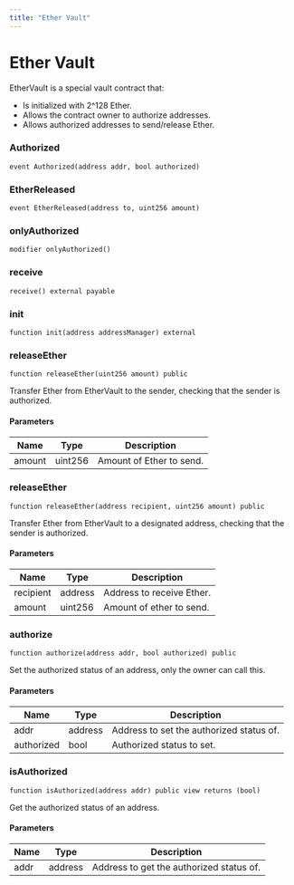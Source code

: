 ```yaml
---
title: "Ether Vault"
---
```


# Ether Vault

EtherVault is a special vault contract that:

- Is initialized with 2^128 Ether.
- Allows the contract owner to authorize addresses.
- Allows authorized addresses to send/release Ether.

### Authorized

```solidity
event Authorized(address addr, bool authorized)
```

### EtherReleased

```solidity
event EtherReleased(address to, uint256 amount)
```

### onlyAuthorized

```solidity
modifier onlyAuthorized()
```

### receive

```solidity
receive() external payable
```

### init

```solidity
function init(address addressManager) external
```

### releaseEther

```solidity
function releaseEther(uint256 amount) public
```

Transfer Ether from EtherVault to the sender, checking that the sender
is authorized.

#### Parameters

| Name   | Type    | Description              |
| ------ | ------- | ------------------------ |
| amount | uint256 | Amount of Ether to send. |

### releaseEther

```solidity
function releaseEther(address recipient, uint256 amount) public
```

Transfer Ether from EtherVault to a designated address, checking that the
sender is authorized.

#### Parameters

| Name      | Type    | Description               |
| --------- | ------- | ------------------------- |
| recipient | address | Address to receive Ether. |
| amount    | uint256 | Amount of ether to send.  |

### authorize

```solidity
function authorize(address addr, bool authorized) public
```

Set the authorized status of an address, only the owner can call this.

#### Parameters

| Name       | Type    | Description                              |
| ---------- | ------- | ---------------------------------------- |
| addr       | address | Address to set the authorized status of. |
| authorized | bool    | Authorized status to set.                |

### isAuthorized

```solidity
function isAuthorized(address addr) public view returns (bool)
```

Get the authorized status of an address.

#### Parameters

| Name | Type    | Description                              |
| ---- | ------- | ---------------------------------------- |
| addr | address | Address to get the authorized status of. |